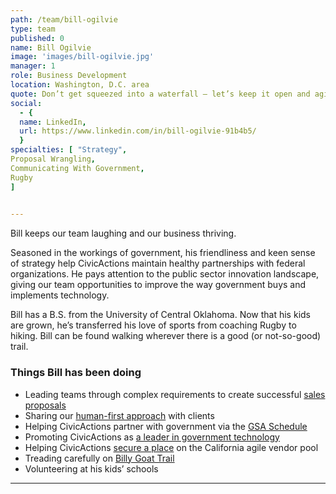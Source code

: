 ```yaml
---
path: /team/bill-ogilvie
type: team
published: 0
name: Bill Ogilvie
image: 'images/bill-ogilvie.jpg'
manager: 1
role: Business Development
location: Washington, D.C. area
quote: Don’t get squeezed into a waterfall — let’s keep it open and agile.
social: 
  - {
  name: LinkedIn,
  url: https://www.linkedin.com/in/bill-ogilvie-91b4b5/
  }  
specialties: [ "Strategy",
Proposal Wrangling,
Communicating With Government,
Rugby
]

  
---
```


Bill keeps our team laughing and our business thriving.

Seasoned in the workings of government, his friendliness and keen sense of strategy help CivicActions maintain healthy partnerships with federal organizations. He pays attention to the public sector innovation landscape, giving our team opportunities to improve the way government buys and implements technology.

Bill has a B.S. from the University of Central Oklahoma. Now that his kids are grown, he’s transferred his love of sports from coaching Rugby to hiking. Bill can be found walking wherever there is a good (or not-so-good) trail.



### Things Bill has been doing
* Leading teams through complex requirements to create successful [sales proposals](https://civicactions-handbook.readthedocs.io/en/latest/07-sales-and-marketing/sales-guild/#the-sales-guild)
* Sharing our [human-first approach](https://civicactions.com/approach) with clients
* Helping CivicActions partner with government via the [GSA Schedule](https://www.gsa.gov/acquisition/purchasing-programs/gsa-schedules/about-gsa-schedules)
* Promoting CivicActions as [a leader in government technology](http://www.govtech.com/100/)
* Helping CivicActions [secure a place](http://www.govtech.com/civic/3-Tips-for-Joining-Californias-Agile-Government-Vendor-Pool.html) on the California agile vendor pool
* Treading carefully on [Billy Goat Trail](https://www.nps.gov/choh/planyourvisit/billy-goat-trail.htm)
* Volunteering at his kids’ schools

--------------------------------

